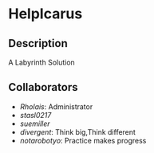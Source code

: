 HelpIcarus
==========

Description
----------
A Labyrinth Solution

Collaborators
----------
* *Rholais*: Administrator
* *stasl0217*
* *suemiller*
* *divergent*: Think big,Think different
* *notarobotyo*: Practice makes progress
